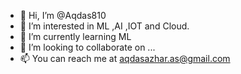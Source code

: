 - 👋 Hi, I’m @Aqdas810
- 👀 I’m interested in ML ,AI ,IOT and Cloud.
- 🌱 I’m currently learning ML
- 💞️ I’m looking to collaborate on ...
- 📫 You can reach me at aqdasazhar.as@gmail.com

<!---
Aqdas810/Aqdas810 is a ✨ special ✨ repository because its `README.md` (this file) appears on your GitHub profile.
You can click the Preview link to take a look at your changes.
--->
